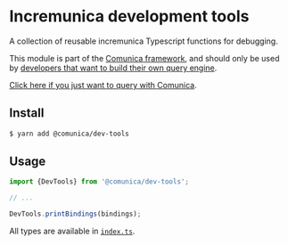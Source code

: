 # Incremunica development tools

A collection of reusable incremunica Typescript functions for debugging.

This module is part of the [Comunica framework](https://github.com/comunica/comunica),
and should only be used by [developers that want to build their own query engine](https://comunica.dev/docs/modify/).

[Click here if you just want to query with Comunica](https://comunica.dev/docs/query/).

## Install

```bash
$ yarn add @comunica/dev-tools
```

## Usage

```typescript
import {DevTools} from '@comunica/dev-tools';

// ...

DevTools.printBindings(bindings);
```

All types are available in [`index.ts`](https://github.com/comunica/comunica/blob/master/packages/context-entries/index.ts).
